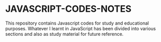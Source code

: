 # JAVASCRIPT-CODES-NOTES
This repository contains Javascript codes for study and educational purposes. Whatever I learnt in JavaScript has been divided into various sections and also as study material for future reference.
